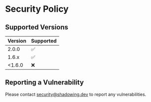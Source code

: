 # Security Policy

## Supported Versions

| Version | Supported          |
| ------- | ------------------ |
| 2.0.0   | :white_check_mark: |
| 1.6.x   | :white_check_mark: |
| <1.6.0  | :x:                |

## Reporting a Vulnerability

Please contact security@shadowing.dev to report any vulnerabilities.
